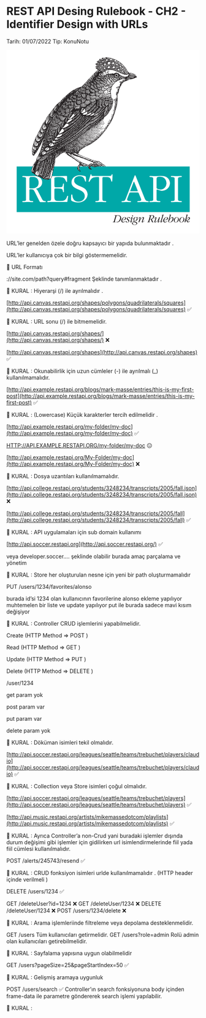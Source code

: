 # REST API Desing Rulebook - CH2 - Identifier Design with URLs

Tarih: 01/07/2022
Tip: KonuNotu

![kapak.png](kapak.png)

URL’ler genelden özele doğru kapsayıcı bir yapıda bulunmaktadır .

URL’ler kullanıcıya çok bir bilgi göstermemelidir.

<aside>
📏 URL Formatı

</aside>

 ://site.com/path?query#fragment Şeklinde tanımlanmaktadır .

<aside>
📏 KURAL : Hiyerarşi (/) ile ayrılmalıdır .

</aside>

[http://api.canvas.restapi.org/shapes/polygons/quadrilaterals/squares](http://api.canvas.restapi.org/shapes/polygons/quadrilaterals/squares) ✅

<aside>
📏 KURAL : URL sonu (/) ile bitmemelidir.

</aside>

[http://api.canvas.restapi.org/shapes/](http://api.canvas.restapi.org/shapes/) ❌

[http://api.canvas.restapi.org/shapes](http://api.canvas.restapi.org/shapes) ✅

<aside>
📏 KURAL : Okunabilirlik için uzun cümleler (-) ile ayrılmalı (_) kullanılmamalıdır.

</aside>

[http://api.example.restapi.org/blogs/mark-masse/entries/this-is-my-first-post](http://api.example.restapi.org/blogs/mark-masse/entries/this-is-my-first-post) ✅

<aside>
📏 KURAL : (Lowercase) Küçük karakterler tercih edilmelidir .

</aside>

[http://api.example.restapi.org/my-folder/my-doc](http://api.example.restapi.org/my-folder/my-doc) ✅

[HTTP://API.EXAMPLE.RESTAPI.ORG/my-folder/my-doc](http://api.example.restapi.org/my-folder/my-doc) 😑

[http://api.example.restapi.org/My-Folder/my-doc](http://api.example.restapi.org/My-Folder/my-doc) ❌

<aside>
📏 KURAL : Dosya uzantıları kullanılmamalıdır.

</aside>

[http://api.college.restapi.org/students/3248234/transcripts/2005/fall.json](http://api.college.restapi.org/students/3248234/transcripts/2005/fall.json) ❌

[http://api.college.restapi.org/students/3248234/transcripts/2005/fall](http://api.college.restapi.org/students/3248234/transcripts/2005/fall) ✅

<aside>
📏 KURAL : API uygulamaları için sub domain kullanımı

</aside>

[http://api.soccer.restapi.org](http://api.soccer.restapi.org/) ✅

veya developer.soccer…. şeklinde olabilir burada amaç parçalama ve yönetim 

<aside>
📏 KURAL : Store her oluşturulan nesne için yeni bir path oluşturmamalıdır

</aside>

PUT /users/1234/favorites/alonso 

burada id’si 1234 olan kullanıcının favorilerine alonso ekleme yapılıyor muhtemelen bir liste ve update yapılıyor put ile burada sadece mavi kısım değişiyor

<aside>
📏 KURAL : Controller CRUD işlemlerini yapabilmelidir.

</aside>

Create (HTTP Method ⇒ POST )

Read (HTTP Method ⇒ GET )

Update (HTTP Method ⇒ PUT )

Delete (HTTP Method ⇒ DELETE )

/user/1234

get param yok

post param var

put param var 

delete param yok

<aside>
📏 KURAL : Döküman isimleri tekil olmalıdır.

</aside>

[http://api.soccer.restapi.org/leagues/seattle/teams/trebuchet/players/claudio](http://api.soccer.restapi.org/leagues/seattle/teams/trebuchet/players/claudio) ✅

<aside>
📏 KURAL : Collection veya Store isimleri çoğul olmalıdır.

</aside>

[http://api.soccer.restapi.org/leagues/seattle/teams/trebuchet/players](http://api.soccer.restapi.org/leagues/seattle/teams/trebuchet/players) ✅

[http://api.music.restapi.org/artists/mikemassedotcom/playlists](http://api.music.restapi.org/artists/mikemassedotcom/playlists) ✅

<aside>
📏 KURAL : Ayrıca Controller’a non-Crud yani buradaki işlemler dışında durum değişimi gibi işlemler için gidilirken url isimlendirmelerinde fiil yada fiil cümlesi kullanılmalıdır.

</aside>

POST /alerts/245743/resend ✅

<aside>
📏 KURAL : CRUD fonksiyon isimleri urlde kullanılmamalıdır . (HTTP header içinde verilmeli )

</aside>

DELETE /users/1234  ✅

GET /deleteUser?id=1234 ❌
GET /deleteUser/1234 ❌
DELETE /deleteUser/1234 ❌
POST /users/1234/delete ❌

<aside>
📏 KURAL : Arama işlemleriinde filtreleme veya depolama desteklenmelidir.

</aside>

GET /users Tüm kullanıcıları getirmelidir.
GET /users?role=admin Rolü admin olan kullanıcıları getirebilmelidir.

<aside>
📏 KURAL : Sayfalama yapısına uygun olabilmelidir

</aside>

GET /users?pageSize=25&pageStartIndex=50 ✅

<aside>
📏 KURAL : Gelişmiş aramaya uygunluk

</aside>

POST /users/search ✅ Controller’ın search fonksiyonuna body içinden frame-data ile parametre göndererek search işlemi yapılabilir.

<aside>
📏 KURAL :

</aside>
